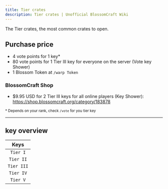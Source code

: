 ```yaml
---
title: Tier crates
description: Tier crates | Unofficial BlossomCraft Wiki
---
```


The Tier crates, the most common crates to open.

## Purchase price
- 4 vote points for 1 key*
- 80 vote points for 1 Tier III key for everyone on the server (Vote key Shower)
- 1 Blossom Token at `/warp Token`
### BlossomCraft Shop
- $9.95 USD for 2 Tier III keys for all online players (Key Shower): 
https://shop.blossomcraft.org/category/183878

<sub>* Depends on your rank, check `/vote` for you tier key</sub>

----
## key overview

|    Keys    |
|:----------:|
| `Tier I`   |
| `Tier II`  |
| `Tier III` |
| `Tier IV`  |
| `Tier V`   |
